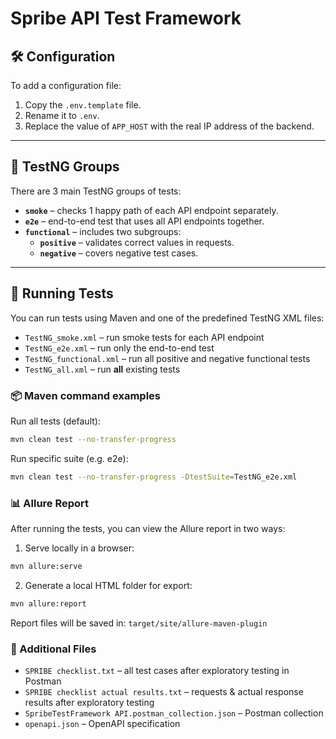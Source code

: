 # Spribe API Test Framework

## 🛠 Configuration

To add a configuration file:

1. Copy the `.env.template` file.
2. Rename it to `.env`.
3. Replace the value of `APP_HOST` with the real IP address of the backend.

---

## 🧪 TestNG Groups

There are 3 main TestNG groups of tests:

- **`smoke`** – checks 1 happy path of each API endpoint separately.
- **`e2e`** – end-to-end test that uses all API endpoints together.
- **`functional`** – includes two subgroups:
    - **`positive`** – validates correct values in requests.
    - **`negative`** – covers negative test cases.

---

## 🚀 Running Tests

You can run tests using Maven and one of the predefined TestNG XML files:

- `TestNG_smoke.xml` – run smoke tests for each API endpoint
- `TestNG_e2e.xml` – run only the end-to-end test
- `TestNG_functional.xml` – run all positive and negative functional tests
- `TestNG_all.xml` – run **all** existing tests

### 📦 Maven command examples

Run all tests (default):

```bash
mvn clean test --no-transfer-progress
```

Run specific suite (e.g. e2e):

```bash
mvn clean test --no-transfer-progress -DtestSuite=TestNG_e2e.xml
```
### 📊 Allure Report

After running the tests, you can view the Allure report in two ways:

1. Serve locally in a browser:
```bash
mvn allure:serve
```
2. Generate a local HTML folder for export:
```bash
mvn allure:report
```
Report files will be saved in: `target/site/allure-maven-plugin`

### 📄 Additional Files
- `SPRIBE checklist.txt` – all test cases after exploratory testing in Postman
- `SPRIBE checklist actual results.txt` – requests & actual response results after exploratory testing
- `SpribeTestFramework API.postman_collection.json` – Postman collection
- `openapi.json` – OpenAPI specification